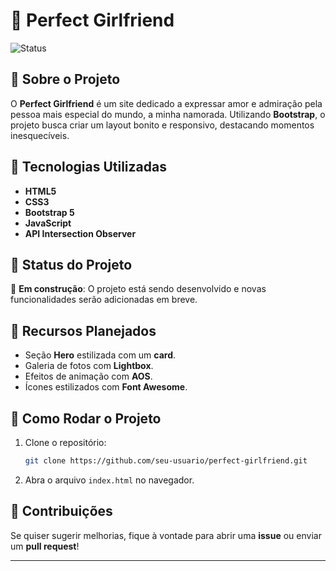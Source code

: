 # 💖 Perfect Girlfriend

![Status](https://img.shields.io/badge/Status-Em%20Constru%C3%A7%C3%A3o-yellow)

## 🌟 Sobre o Projeto
O **Perfect Girlfriend** é um site dedicado a expressar amor e admiração pela pessoa mais especial do mundo, a minha namorada. Utilizando **Bootstrap**, o projeto busca criar um layout bonito e responsivo, destacando momentos inesquecíveis.

## 🚀 Tecnologias Utilizadas
- **HTML5**
- **CSS3**
- **Bootstrap 5**
- **JavaScript**
- **API Intersection Observer**

## 📌 Status do Projeto
🔧 **Em construção**: O projeto está sendo desenvolvido e novas funcionalidades serão adicionadas em breve.

## 📸 Recursos Planejados
- Seção **Hero** estilizada com um **card**.
- Galeria de fotos com **Lightbox**.
- Efeitos de animação com **AOS**.
- Ícones estilizados com **Font Awesome**.

## 📂 Como Rodar o Projeto
1. Clone o repositório:
   ```bash
   git clone https://github.com/seu-usuario/perfect-girlfriend.git
   ```
2. Abra o arquivo `index.html` no navegador.

## 💌 Contribuições
Se quiser sugerir melhorias, fique à vontade para abrir uma **issue** ou enviar um **pull request**!

---
